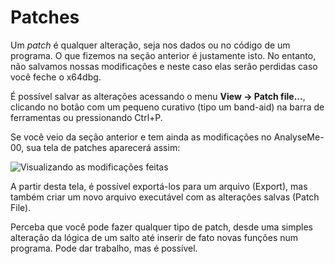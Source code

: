# Patches

Um _patch_ é qualquer alteração, seja nos dados ou no código de um programa. O que fizemos na seção anterior é justamente isto. No entanto, não salvamos nossas modificações e neste caso elas serão perdidas caso você feche o x64dbg.

É possível salvar as alterações acessando o menu **View -&gt; Patch file...**, clicando no botão com um pequeno curativo \(tipo um band-aid\) na barra de ferramentas ou pressionando Ctrl+P.

Se você veio da seção anterior e tem ainda as modificações no AnalyseMe-00, sua tela de patches aparecerá assim:

![Visualizando as modifica&#xE7;&#xF5;es feitas](../.gitbook/assets/patches_view.png)

A partir desta tela, é possível exportá-los para um arquivo \(Export\), mas também criar um novo arquivo executável com as alterações salvas \(Patch File\).

Perceba que você pode fazer qualquer tipo de patch, desde uma simples alteração da lógica de um salto até inserir de fato novas funções num programa. Pode dar trabalho, mas é possível.

